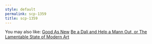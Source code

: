 ```yaml
---
style: default
permalink: scp-1359
title: scp-1359
---
```

You may also like:
[Good As New](http://scp-wiki.net/good-as-new)
[Be a Dali and Help a Mann Out, or The Lamentable State of Modern Art](http://scp-wiki.net/be-a-dali-and-help-a-mann-out-or-the-lamentable-state-of-mod)